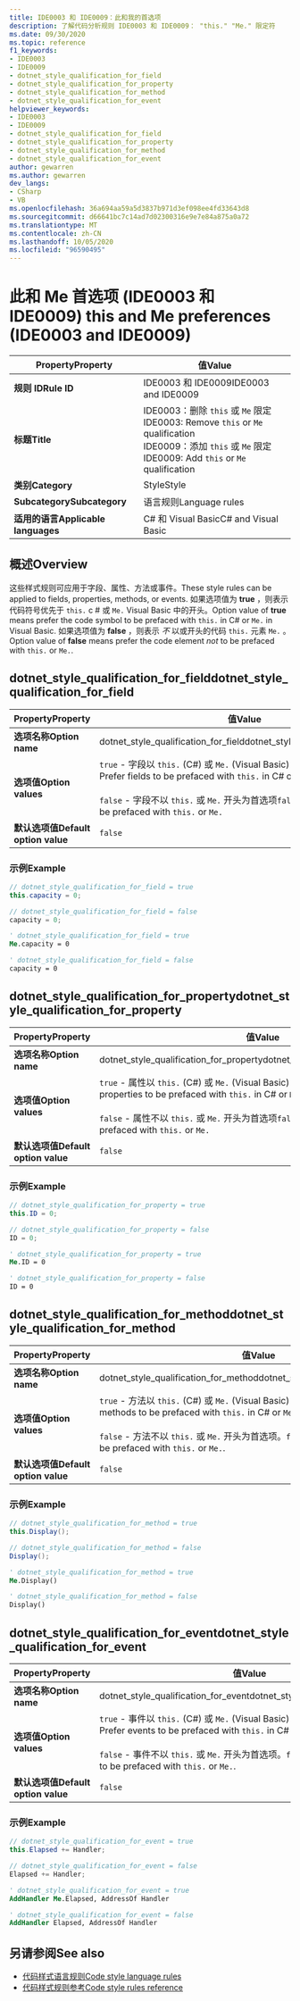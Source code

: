 ```yaml
---
title: IDE0003 和 IDE0009：此和我的首选项
description: 了解代码分析规则 IDE0003 和 IDE0009： "this." "Me." 限定符
ms.date: 09/30/2020
ms.topic: reference
f1_keywords:
- IDE0003
- IDE0009
- dotnet_style_qualification_for_field
- dotnet_style_qualification_for_property
- dotnet_style_qualification_for_method
- dotnet_style_qualification_for_event
helpviewer_keywords:
- IDE0003
- IDE0009
- dotnet_style_qualification_for_field
- dotnet_style_qualification_for_property
- dotnet_style_qualification_for_method
- dotnet_style_qualification_for_event
author: gewarren
ms.author: gewarren
dev_langs:
- CSharp
- VB
ms.openlocfilehash: 36a694aa59a5d3837b971d3ef098ee4fd33643d8
ms.sourcegitcommit: d66641bc7c14ad7d02300316e9e7e84a875a0a72
ms.translationtype: MT
ms.contentlocale: zh-CN
ms.lasthandoff: 10/05/2020
ms.locfileid: "96590495"
---
```

# <a name="this-and-me-preferences-ide0003-and-ide0009"></a><span data-ttu-id="e5e12-105">此和 Me 首选项 (IDE0003 和 IDE0009) </span><span class="sxs-lookup"><span data-stu-id="e5e12-105">this and Me preferences (IDE0003 and IDE0009)</span></span>

|<span data-ttu-id="e5e12-106">Property</span><span class="sxs-lookup"><span data-stu-id="e5e12-106">Property</span></span>|<span data-ttu-id="e5e12-107">值</span><span class="sxs-lookup"><span data-stu-id="e5e12-107">Value</span></span>|
|-|-|
| <span data-ttu-id="e5e12-108">**规则 ID**</span><span class="sxs-lookup"><span data-stu-id="e5e12-108">**Rule ID**</span></span> | <span data-ttu-id="e5e12-109">IDE0003 和 IDE0009</span><span class="sxs-lookup"><span data-stu-id="e5e12-109">IDE0003 and IDE0009</span></span> |
| <span data-ttu-id="e5e12-110">**标题**</span><span class="sxs-lookup"><span data-stu-id="e5e12-110">**Title**</span></span> | <span data-ttu-id="e5e12-111">IDE0003：删除 `this` 或 `Me` 限定</span><span class="sxs-lookup"><span data-stu-id="e5e12-111">IDE0003: Remove `this` or `Me` qualification</span></span><br/> <span data-ttu-id="e5e12-112">IDE0009：添加 `this` 或 `Me` 限定</span><span class="sxs-lookup"><span data-stu-id="e5e12-112">IDE0009: Add `this` or `Me` qualification</span></span> |
| <span data-ttu-id="e5e12-113">**类别**</span><span class="sxs-lookup"><span data-stu-id="e5e12-113">**Category**</span></span> | <span data-ttu-id="e5e12-114">Style</span><span class="sxs-lookup"><span data-stu-id="e5e12-114">Style</span></span> |
| <span data-ttu-id="e5e12-115">**Subcategory**</span><span class="sxs-lookup"><span data-stu-id="e5e12-115">**Subcategory**</span></span> | <span data-ttu-id="e5e12-116">语言规则</span><span class="sxs-lookup"><span data-stu-id="e5e12-116">Language rules</span></span> |
| <span data-ttu-id="e5e12-117">**适用的语言**</span><span class="sxs-lookup"><span data-stu-id="e5e12-117">**Applicable languages**</span></span> | <span data-ttu-id="e5e12-118">C# 和 Visual Basic</span><span class="sxs-lookup"><span data-stu-id="e5e12-118">C# and Visual Basic</span></span> |

## <a name="overview"></a><span data-ttu-id="e5e12-119">概述</span><span class="sxs-lookup"><span data-stu-id="e5e12-119">Overview</span></span>

<span data-ttu-id="e5e12-120">这些样式规则可应用于字段、属性、方法或事件。</span><span class="sxs-lookup"><span data-stu-id="e5e12-120">These style rules can be applied to fields, properties, methods, or events.</span></span> <span data-ttu-id="e5e12-121">如果选项值为 **true** ，则表示代码符号优先于 `this.` c # 或 `Me.` Visual Basic 中的开头。</span><span class="sxs-lookup"><span data-stu-id="e5e12-121">Option value of **true** means prefer the code symbol to be prefaced with `this.` in C# or `Me.` in Visual Basic.</span></span> <span data-ttu-id="e5e12-122">如果选项值为 **false** ，则表示 _不_ 以或开头的代码 `this.` 元素 `Me.` 。</span><span class="sxs-lookup"><span data-stu-id="e5e12-122">Option value of **false** means prefer the code element _not_ to be prefaced with `this.` or `Me.`.</span></span>

## <a name="dotnet_style_qualification_for_field"></a><span data-ttu-id="e5e12-123">dotnet_style_qualification_for_field</span><span class="sxs-lookup"><span data-stu-id="e5e12-123">dotnet_style_qualification_for_field</span></span>

|<span data-ttu-id="e5e12-124">Property</span><span class="sxs-lookup"><span data-stu-id="e5e12-124">Property</span></span>|<span data-ttu-id="e5e12-125">值</span><span class="sxs-lookup"><span data-stu-id="e5e12-125">Value</span></span>|
|-|-|
| <span data-ttu-id="e5e12-126">**选项名称**</span><span class="sxs-lookup"><span data-stu-id="e5e12-126">**Option name**</span></span> | <span data-ttu-id="e5e12-127">dotnet_style_qualification_for_field</span><span class="sxs-lookup"><span data-stu-id="e5e12-127">dotnet_style_qualification_for_field</span></span> |
| <span data-ttu-id="e5e12-128">**选项值**</span><span class="sxs-lookup"><span data-stu-id="e5e12-128">**Option values**</span></span> | <span data-ttu-id="e5e12-129">`true` - 字段以 `this.` (C#) 或 `Me.` (Visual Basic) 开头为首选项</span><span class="sxs-lookup"><span data-stu-id="e5e12-129">`true` - Prefer fields to be prefaced with `this.` in C# or `Me.` in Visual Basic</span></span><br /><br /><span data-ttu-id="e5e12-130">`false` - 字段不以 `this.` 或 `Me.` 开头为首选项</span><span class="sxs-lookup"><span data-stu-id="e5e12-130">`false` - Prefer fields _not_ to be prefaced with `this.` or `Me.`</span></span> |
| <span data-ttu-id="e5e12-131">**默认选项值**</span><span class="sxs-lookup"><span data-stu-id="e5e12-131">**Default option value**</span></span> | `false` |

### <a name="example"></a><span data-ttu-id="e5e12-132">示例</span><span class="sxs-lookup"><span data-stu-id="e5e12-132">Example</span></span>

```csharp
// dotnet_style_qualification_for_field = true
this.capacity = 0;

// dotnet_style_qualification_for_field = false
capacity = 0;
```

```vb
' dotnet_style_qualification_for_field = true
Me.capacity = 0

' dotnet_style_qualification_for_field = false
capacity = 0
```

## <a name="dotnet_style_qualification_for_property"></a><span data-ttu-id="e5e12-133">dotnet_style_qualification_for_property</span><span class="sxs-lookup"><span data-stu-id="e5e12-133">dotnet_style_qualification_for_property</span></span>

|<span data-ttu-id="e5e12-134">Property</span><span class="sxs-lookup"><span data-stu-id="e5e12-134">Property</span></span>|<span data-ttu-id="e5e12-135">值</span><span class="sxs-lookup"><span data-stu-id="e5e12-135">Value</span></span>|
|-|-|
| <span data-ttu-id="e5e12-136">**选项名称**</span><span class="sxs-lookup"><span data-stu-id="e5e12-136">**Option name**</span></span> | <span data-ttu-id="e5e12-137">dotnet_style_qualification_for_property</span><span class="sxs-lookup"><span data-stu-id="e5e12-137">dotnet_style_qualification_for_property</span></span> |
| <span data-ttu-id="e5e12-138">**选项值**</span><span class="sxs-lookup"><span data-stu-id="e5e12-138">**Option values**</span></span> | <span data-ttu-id="e5e12-139">`true` - 属性以 `this.` (C#) 或 `Me.` (Visual Basic) 开头为首选项</span><span class="sxs-lookup"><span data-stu-id="e5e12-139">`true` - Prefer properties to be prefaced with `this.` in C# or `Me.` in Visual Basic</span></span><br /><br /><span data-ttu-id="e5e12-140">`false` - 属性不以 `this.` 或 `Me.` 开头为首选项</span><span class="sxs-lookup"><span data-stu-id="e5e12-140">`false` - Prefer properties _not_ to be prefaced with `this.` or `Me.`</span></span> |
| <span data-ttu-id="e5e12-141">**默认选项值**</span><span class="sxs-lookup"><span data-stu-id="e5e12-141">**Default option value**</span></span> | `false` |

### <a name="example"></a><span data-ttu-id="e5e12-142">示例</span><span class="sxs-lookup"><span data-stu-id="e5e12-142">Example</span></span>

```csharp
// dotnet_style_qualification_for_property = true
this.ID = 0;

// dotnet_style_qualification_for_property = false
ID = 0;
```

```vb
' dotnet_style_qualification_for_property = true
Me.ID = 0

' dotnet_style_qualification_for_property = false
ID = 0
```

## <a name="dotnet_style_qualification_for_method"></a><span data-ttu-id="e5e12-143">dotnet_style_qualification_for_method</span><span class="sxs-lookup"><span data-stu-id="e5e12-143">dotnet_style_qualification_for_method</span></span>

|<span data-ttu-id="e5e12-144">Property</span><span class="sxs-lookup"><span data-stu-id="e5e12-144">Property</span></span>|<span data-ttu-id="e5e12-145">值</span><span class="sxs-lookup"><span data-stu-id="e5e12-145">Value</span></span>|
|-|-|
| <span data-ttu-id="e5e12-146">**选项名称**</span><span class="sxs-lookup"><span data-stu-id="e5e12-146">**Option name**</span></span> | <span data-ttu-id="e5e12-147">dotnet_style_qualification_for_method</span><span class="sxs-lookup"><span data-stu-id="e5e12-147">dotnet_style_qualification_for_method</span></span> |
| <span data-ttu-id="e5e12-148">**选项值**</span><span class="sxs-lookup"><span data-stu-id="e5e12-148">**Option values**</span></span> | <span data-ttu-id="e5e12-149">`true` - 方法以 `this.` (C#) 或 `Me.` (Visual Basic) 开头为首选项。</span><span class="sxs-lookup"><span data-stu-id="e5e12-149">`true` - Prefer methods to be prefaced with `this.` in C# or `Me.` in Visual Basic.</span></span><br /><br /><span data-ttu-id="e5e12-150">`false` - 方法不以 `this.` 或 `Me.` 开头为首选项。</span><span class="sxs-lookup"><span data-stu-id="e5e12-150">`false` - Prefer methods _not_ to be prefaced with `this.` or `Me.`.</span></span> |
| <span data-ttu-id="e5e12-151">**默认选项值**</span><span class="sxs-lookup"><span data-stu-id="e5e12-151">**Default option value**</span></span> | `false` |

### <a name="example"></a><span data-ttu-id="e5e12-152">示例</span><span class="sxs-lookup"><span data-stu-id="e5e12-152">Example</span></span>

```csharp
// dotnet_style_qualification_for_method = true
this.Display();

// dotnet_style_qualification_for_method = false
Display();
```

```vb
' dotnet_style_qualification_for_method = true
Me.Display()

' dotnet_style_qualification_for_method = false
Display()
```

## <a name="dotnet_style_qualification_for_event"></a><span data-ttu-id="e5e12-153">dotnet_style_qualification_for_event</span><span class="sxs-lookup"><span data-stu-id="e5e12-153">dotnet_style_qualification_for_event</span></span>

|<span data-ttu-id="e5e12-154">Property</span><span class="sxs-lookup"><span data-stu-id="e5e12-154">Property</span></span>|<span data-ttu-id="e5e12-155">值</span><span class="sxs-lookup"><span data-stu-id="e5e12-155">Value</span></span>|
|-|-|
| <span data-ttu-id="e5e12-156">**选项名称**</span><span class="sxs-lookup"><span data-stu-id="e5e12-156">**Option name**</span></span> | <span data-ttu-id="e5e12-157">dotnet_style_qualification_for_event</span><span class="sxs-lookup"><span data-stu-id="e5e12-157">dotnet_style_qualification_for_event</span></span> |
| <span data-ttu-id="e5e12-158">**选项值**</span><span class="sxs-lookup"><span data-stu-id="e5e12-158">**Option values**</span></span> | <span data-ttu-id="e5e12-159">`true` - 事件以 `this.` (C#) 或 `Me.` (Visual Basic) 开头为首选项。</span><span class="sxs-lookup"><span data-stu-id="e5e12-159">`true` - Prefer events to be prefaced with `this.` in C# or `Me.` in Visual Basic.</span></span><br /><br /><span data-ttu-id="e5e12-160">`false` - 事件不以 `this.` 或 `Me.` 开头为首选项。</span><span class="sxs-lookup"><span data-stu-id="e5e12-160">`false` - Prefer events _not_ to be prefaced with `this.` or `Me.`.</span></span> |
| <span data-ttu-id="e5e12-161">**默认选项值**</span><span class="sxs-lookup"><span data-stu-id="e5e12-161">**Default option value**</span></span> | `false` |

### <a name="example"></a><span data-ttu-id="e5e12-162">示例</span><span class="sxs-lookup"><span data-stu-id="e5e12-162">Example</span></span>

```csharp
// dotnet_style_qualification_for_event = true
this.Elapsed += Handler;

// dotnet_style_qualification_for_event = false
Elapsed += Handler;
```

```vb
' dotnet_style_qualification_for_event = true
AddHandler Me.Elapsed, AddressOf Handler

' dotnet_style_qualification_for_event = false
AddHandler Elapsed, AddressOf Handler
```

## <a name="see-also"></a><span data-ttu-id="e5e12-163">另请参阅</span><span class="sxs-lookup"><span data-stu-id="e5e12-163">See also</span></span>

- [<span data-ttu-id="e5e12-164">代码样式语言规则</span><span class="sxs-lookup"><span data-stu-id="e5e12-164">Code style language rules</span></span>](language-rules.md)
- [<span data-ttu-id="e5e12-165">代码样式规则参考</span><span class="sxs-lookup"><span data-stu-id="e5e12-165">Code style rules reference</span></span>](index.md)
